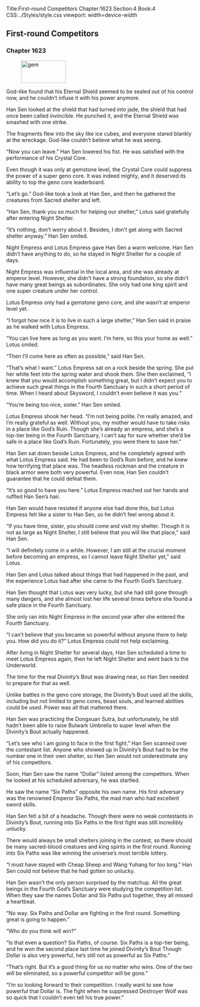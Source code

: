 Title:First-round Competitors 
Chapter:1623 
Section:4 
Book:4 
CSS:../Styles/style.css 
viewport: width=device-width
  
## First-round Competitors
### Chapter 1623 
<figure>
	<img src="../Images/gem.gif" alt="gem" id="gem" width="120" height="60" />
</figure>
  

  
  God-like found that his Eternal Shield seemed to be sealed out of his control now, and he couldn’t infuse it with his power anymore.

Han Sen looked at the shield that had turned into jade, the shield that had once been called invincible. He punched it, and the Eternal Shield was smashed with one strike.

The fragments flew into the sky like ice cubes, and everyone stared blankly at the wreckage. God-like couldn’t believe what he was seeing.

“Now you can leave.” Han Sen lowered his fist. He was satisfied with the performance of his Crystal Core.

Even though it was only at gemstone level, the Crystal Core could suppress the power of a super geno core. It was indeed mighty, and it deserved its ability to top the geno core leaderboard.

“Let’s go.” God-like took a look at Han Sen, and then he gathered the creatures from Sacred shelter and left.

“Han Sen, thank you so much for helping our shelter,” Lotus said gratefully after entering Night Shelter.

“It’s nothing, don’t worry about it. Besides, I don’t get along with Sacred shelter anyway.” Han Sen smiled.

Night Empress and Lotus Empress gave Han Sen a warm welcome. Han Sen didn’t have anything to do, so he stayed in Night Shelter for a couple of days.

Night Empress was influential in the local area, and she was already at emperor level. However, she didn’t have a strong foundation, so she didn’t have many great beings as subordinates. She only had one king spirit and one super creature under her control.

Lotus Empress only had a gemstone geno core, and she wasn’t at emperor level yet.

“I forgot how nice it is to live in such a large shelter,” Han Sen said in praise as he walked with Lotus Empress.

“You can live here as long as you want. I’m here, so this your home as well.” Lotus smiled.

“Then I’ll come here as often as possible,” said Han Sen.

“That’s what I want.” Lotus Empress sat on a rock beside the spring. She put her white feet into the spring water and shook them. She then exclaimed, “I knew that you would accomplish something great, but I didn’t expect you to achieve such great things in the Fourth Sanctuary in such a short period of time. When I heard about Skysword, I couldn’t even believe it was you.”

“You’re being too nice, sister.” Han Sen smiled.

Lotus Empress shook her head. “I’m not being polite. I’m really amazed, and I’m really grateful as well. Without you, my mother would have to take risks in a place like God’s Ruin. Though she’s already an empress, and she’s a top-tier being in the Fourth Sanctuary, I can’t say for sure whether she’d be safe in a place like God’s Ruin. Fortunately, you were there to save her.”

Han Sen sat down beside Lotus Empress, and he completely agreed with what Lotus Empress said. He had been to God’s Ruin before, and he knew how terrifying that place was. The headless rockman and the creature in black armor were both very powerful. Even now, Han Sen couldn’t guarantee that he could defeat them.

“It’s so good to have you here.” Lotus Empress reached out her hands and ruffled Han Sen’s hair.

Han Sen would have resisted if anyone else had done this, but Lotus Empress felt like a sister to Han Sen, so he didn’t feel wrong about it.

“If you have time, sister, you should come and visit my shelter. Though it is not as large as Night Shelter, I still believe that you will like that place,” said Han Sen.

“I will definitely come in a while. However, I am still at the crucial moment before becoming an empress, so I cannot leave Night Shelter yet,” said Lotus.

Han Sen and Lotus talked about things that had happened in the past, and the experience Lotus had after she came to the Fourth God’s Sanctuary.

Han Sen thought that Lotus was very lucky, but she had still gone through many dangers, and she almost lost her life several times before she found a safe place in the Fourth Sanctuary.

She only ran into Night Empress in the second year after she entered the Fourth Sanctuary.

“I can’t believe that you became so powerful without anyone there to help you. How did you do it?” Lotus Empress could not help exclaiming.

After living in Night Shelter for several days, Han Sen scheduled a time to meet Lotus Empress again, then he left Night Shelter and went back to the Underworld.

The time for the real Divinity’s Bout was drawing near, so Han Sen needed to prepare for that as well.

Unlike battles in the geno core storage, the Divinity’s Bout used all the skills, including but not limited to geno cores, beast souls, and learned abilities could be used. Power was all that mattered there.

Han Sen was practicing the Dongxuan Sutra, but unfortunately, he still hadn’t been able to raise Bulwark Umbrella to super level when the Divinity’s Bout actually happened.

“Let’s see who I am going to face in the first fight.” Han Sen scanned over the contestant list. Anyone who showed up in Divinity’s Bout had to be the number one in their own shelter, so Han Sen would not underestimate any of his competitors.

Soon, Han Sen saw the name “Dollar” listed among the competitors. When he looked at his scheduled adversary, he was startled.

He saw the name “Six Paths” opposite his own name. His first adversary was the renowned Emperor Six Paths, the mad man who had excellent sword skills.

Han Sen felt a bit of a headache. Though there were no weak contestants in Divinity’s Bout, running into Six Paths in the first fight was still incredibly unlucky.

There would always be small shelters joining in the contest, so there should be many sacred-blood creatures and king spirits in the first round. Running into Six Paths was like winning the universe’s most terrible lottery.

“I must have stayed with Cheap Sheep and Wang Yuhang for too long.” Han Sen could not believe that he had gotten so unlucky.

Han Sen wasn’t the only person surprised by the matchup. All the great beings in the Fourth God’s Sanctuary were studying the competition list. When they saw the names Dollar and Six Paths put together, they all missed a heartbeat.

“No way. Six Paths and Dollar are fighting in the first round. Something great is going to happen.”

“Who do you think will win?”

“Is that even a question? Six Paths, of course. Six Paths is a top-tier being, and he won the second place last time he joined Divinity’s Bout Though Dollar is also very powerful, he’s still not as powerful as Six Paths.”

“That’s right. But it’s a good thing for us no matter who wins. One of the two will be eliminated, so a powerful competitor will be gone.”

“I’m so looking forward to their competition. I really want to see how powerful that Dollar is. The fight when he suppressed Destroyer Wolf was so quick that I couldn’t even tell his true power.”
